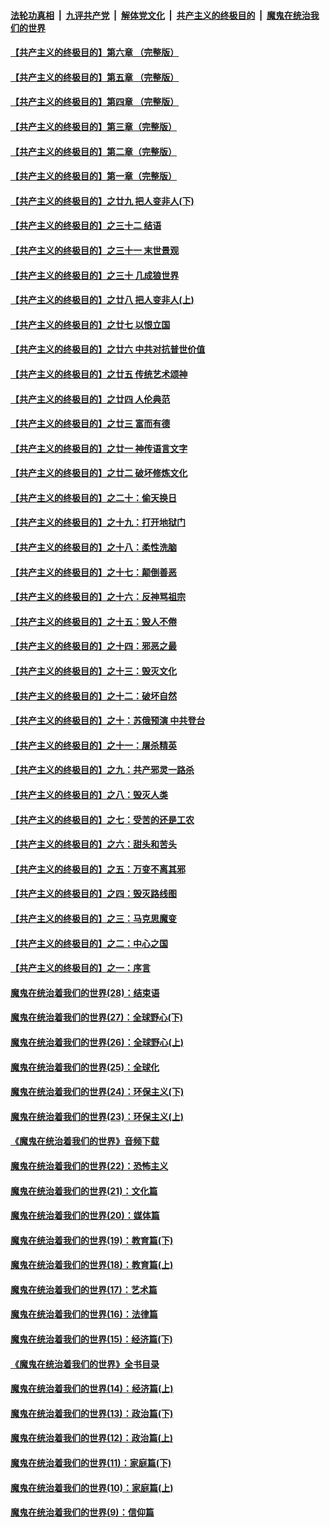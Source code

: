 ####  [法轮功真相](../../../../basic/blob/master/README.md?t=01160913) &nbsp;|&nbsp; [九评共产党](../../../../9ping.md/blob/master/README.md?t=01160913) &nbsp;|&nbsp; [解体党文化](../../../../jtdwh.md/blob/master/README.md?t=01160913)  &nbsp;|&nbsp; [共产主义的终极目的](../../../../gczydzjmd.md/blob/master/README.md?t=01160913) &nbsp;|&nbsp; [魔鬼在统治我们的世界](../../../../mgztzwmdsj.md/blob/master/README.md?t=01160913) 

#### [【共产主义的终极目的】第六章 （完整版）](../pages/nsc422/n11428913.md?t=01160913) 

#### [【共产主义的终极目的】第五章 （完整版）](../pages/nsc422/n11428912.md?t=01160913) 

#### [【共产主义的终极目的】第四章 （完整版）](../pages/nsc422/n11428907.md?t=01160913) 

#### [【共产主义的终极目的】第三章（完整版）](../pages/nsc422/n11428848.md?t=01160913) 

#### [【共产主义的终极目的】第二章（完整版）](../pages/nsc422/n11428831.md?t=01160913) 

#### [【共产主义的终极目的】第一章（完整版）](../pages/nsc422/n11417651.md?t=01160913) 

#### [【共产主义的终极目的】之廿九 把人变非人(下)](../pages/nsc422/n11344140.md?t=01160913) 

#### [【共产主义的终极目的】之三十二 结语](../pages/nsc422/n11360535.md?t=01160913) 

#### [【共产主义的终极目的】之三十一 末世景观](../pages/nsc422/n11351129.md?t=01160913) 

#### [【共产主义的终极目的】之三十 几成狼世界](../pages/nsc422/n11348280.md?t=01160913) 

#### [【共产主义的终极目的】之廿八 把人变非人(上)](../pages/nsc422/n11340492.md?t=01160913) 

#### [【共产主义的终极目的】之廿七 以恨立国](../pages/nsc422/n11336944.md?t=01160913) 

#### [【共产主义的终极目的】之廿六 中共对抗普世价值](../pages/nsc422/n11324785.md?t=01160913) 

#### [【共产主义的终极目的】之廿五 传统艺术颂神](../pages/nsc422/n11296396.md?t=01160913) 

#### [【共产主义的终极目的】之廿四 人伦典范](../pages/nsc422/n11296397.md?t=01160913) 

#### [【共产主义的终极目的】之廿三 富而有德](../pages/nsc422/n11283598.md?t=01160913) 

#### [【共产主义的终极目的】之廿一 神传语言文字](../pages/nsc422/n11263265.md?t=01160913) 

#### [【共产主义的终极目的】之廿二 破坏修炼文化](../pages/nsc422/n11245728.md?t=01160913) 

#### [【共产主义的终极目的】之二十：偷天换日](../pages/nsc422/n11238846.md?t=01160913) 

#### [【共产主义的终极目的】之十九：打开地狱门](../pages/nsc422/n11206376.md?t=01160913) 

#### [【共产主义的终极目的】之十八：柔性洗脑](../pages/nsc422/n11199994.md?t=01160913) 

#### [【共产主义的终极目的】之十七：颠倒善恶](../pages/nsc422/n11179782.md?t=01160913) 

#### [【共产主义的终极目的】之十六：反神骂祖宗](../pages/nsc422/n11166798.md?t=01160913) 

#### [【共产主义的终极目的】之十五：毁人不倦](../pages/nsc422/n11166792.md?t=01160913) 

#### [【共产主义的终极目的】之十四：邪恶之最](../pages/nsc422/n11150249.md?t=01160913) 

#### [【共产主义的终极目的】之十三：毁灭文化](../pages/nsc422/n11135227.md?t=01160913) 

#### [【共产主义的终极目的】之十二：破坏自然](../pages/nsc422/n11135214.md?t=01160913) 

#### [【共产主义的终极目的】之十：苏俄预演 中共登台](../pages/nsc422/n11118424.md?t=01160913) 

#### [【共产主义的终极目的】之十一：屠杀精英](../pages/nsc422/n11118442.md?t=01160913) 

#### [【共产主义的终极目的】之九：共产邪灵一路杀](../pages/nsc422/n11114139.md?t=01160913) 

#### [【共产主义的终极目的】之八：毁灭人类](../pages/nsc422/n11108503.md?t=01160913) 

#### [【共产主义的终极目的】之七：受苦的还是工农](../pages/nsc422/n11101809.md?t=01160913) 

#### [【共产主义的终极目的】之六：甜头和苦头](../pages/nsc422/n11096971.md?t=01160913) 

#### [【共产主义的终极目的】之五：万变不离其邪](../pages/nsc422/n11091285.md?t=01160913) 

#### [【共产主义的终极目的】之四：毁灭路线图](../pages/nsc422/n11086284.md?t=01160913) 

#### [【共产主义的终极目的】之三：马克思魔变](../pages/nsc422/n11061941.md?t=01160913) 

#### [【共产主义的终极目的】之二：中心之国](../pages/nsc422/n11047728.md?t=01160913) 

#### [【共产主义的终极目的】之一：序言](../pages/nsc422/n11086077.md?t=01160913) 

#### [魔鬼在统治着我们的世界(28)：结束语](../pages/nsc422/n10936246.md?t=01160913) 

#### [魔鬼在统治着我们的世界(27)：全球野心(下)](../pages/nsc422/n10928319.md?t=01160913) 

#### [魔鬼在统治着我们的世界(26)：全球野心(上)](../pages/nsc422/n10900318.md?t=01160913) 

#### [魔鬼在统治着我们的世界(25)：全球化](../pages/nsc422/n10788205.md?t=01160913) 

#### [魔鬼在统治着我们的世界(24)：环保主义(下)](../pages/nsc422/n10695307.md?t=01160913) 

#### [魔鬼在统治着我们的世界(23)：环保主义(上)](../pages/nsc422/n10688613.md?t=01160913) 

#### [《魔鬼在统治着我们的世界》音频下载](../pages/nsc422/n10635553.md?t=01160913) 

#### [魔鬼在统治着我们的世界(22)：恐怖主义](../pages/nsc422/n10614727.md?t=01160913) 

#### [魔鬼在统治着我们的世界(21)：文化篇](../pages/nsc422/n10597706.md?t=01160913) 

#### [魔鬼在统治着我们的世界(20)：媒体篇](../pages/nsc422/n10586579.md?t=01160913) 

#### [魔鬼在统治着我们的世界(19)：教育篇(下)](../pages/nsc422/n10564808.md?t=01160913) 

#### [魔鬼在统治着我们的世界(18)：教育篇(上)](../pages/nsc422/n10526970.md?t=01160913) 

#### [魔鬼在统治着我们的世界(17)：艺术篇](../pages/nsc422/n10499093.md?t=01160913) 

#### [魔鬼在统治着我们的世界(16)：法律篇](../pages/nsc422/n10485969.md?t=01160913) 

#### [魔鬼在统治着我们的世界(15)：经济篇(下)](../pages/nsc422/n10469975.md?t=01160913) 

#### [《魔鬼在统治着我们的世界》全书目录](../pages/nsc422/n10464261.md?t=01160913) 

#### [魔鬼在统治着我们的世界(14)：经济篇(上)](../pages/nsc422/n10457370.md?t=01160913) 

#### [魔鬼在统治着我们的世界(13)：政治篇(下)](../pages/nsc422/n10448270.md?t=01160913) 

#### [魔鬼在统治着我们的世界(12)：政治篇(上)](../pages/nsc422/n10444576.md?t=01160913) 

#### [魔鬼在统治着我们的世界(11)：家庭篇(下)](../pages/nsc422/n10440961.md?t=01160913) 

#### [魔鬼在统治着我们的世界(10)：家庭篇(上)](../pages/nsc422/n10435448.md?t=01160913) 

#### [魔鬼在统治着我们的世界(9)：信仰篇](../pages/nsc422/n10432159.md?t=01160913) 

